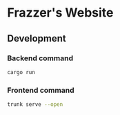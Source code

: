 # Frazzer's Website

## Development

### Backend command

```sh
cargo run
```

### Frontend command

```sh
trunk serve --open
```
